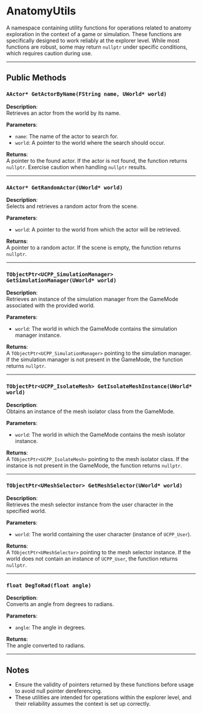 # AnatomyUtils 

A namespace containing utility functions for operations related to anatomy exploration in the context of a game or simulation. These functions are specifically designed to work reliably at the explorer level. While most functions are robust, some may return `nullptr` under specific conditions, which requires caution during use.

---

## Public Methods 

### `AActor* GetActorByName(FString name, UWorld* world)`

**Description**:  
Retrieves an actor from the world by its name.  

**Parameters**:  
- `name`: The name of the actor to search for.  
- `world`: A pointer to the world where the search should occur.  

**Returns**:  
A pointer to the found actor. If the actor is not found, the function returns `nullptr`. Exercise caution when handling `nullptr` results.  

---

### `AActor* GetRandomActor(UWorld* world)`

**Description**:  
Selects and retrieves a random actor from the scene.  

**Parameters**:  
- `world`: A pointer to the world from which the actor will be retrieved.  

**Returns**:  
A pointer to a random actor. If the scene is empty, the function returns `nullptr`.  

---

### `TObjectPtr<UCPP_SimulationManager> GetSimulationManager(UWorld* world)`

**Description**:  
Retrieves an instance of the simulation manager from the GameMode associated with the provided world.  

**Parameters**:  
- `world`: The world in which the GameMode contains the simulation manager instance.  

**Returns**:  
A `TObjectPtr<UCPP_SimulationManager>` pointing to the simulation manager. If the simulation manager is not present in the GameMode, the function returns `nullptr`.  

---

### `TObjectPtr<UCPP_IsolateMesh> GetIsolateMeshInstance(UWorld* world)`

**Description**:  
Obtains an instance of the mesh isolator class from the GameMode.  

**Parameters**:  
- `world`: The world in which the GameMode contains the mesh isolator instance.  

**Returns**:  
A `TObjectPtr<UCPP_IsolateMesh>` pointing to the mesh isolator class. If the instance is not present in the GameMode, the function returns `nullptr`.  

---

### `TObjectPtr<UMeshSelector> GetMeshSelector(UWorld* world)`

**Description**:  
Retrieves the mesh selector instance from the user character in the specified world.  

**Parameters**:  
- `world`: The world containing the user character (instance of `UCPP_User`).  

**Returns**:  
A `TObjectPtr<UMeshSelector>` pointing to the mesh selector instance. If the world does not contain an instance of `UCPP_User`, the function returns `nullptr`.  

---

### `float DegToRad(float angle)`

**Description**:  
Converts an angle from degrees to radians.  

**Parameters**:  
- `angle`: The angle in degrees.  

**Returns**:  
The angle converted to radians.  

---

## Notes

- Ensure the validity of pointers returned by these functions before usage to avoid null pointer dereferencing.  
- These utilities are intended for operations within the explorer level, and their reliability assumes the context is set up correctly.